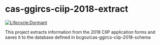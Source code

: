 # cas-ggircs-ciip-2018-extract
[![Lifecycle:Dormant](https://img.shields.io/badge/Lifecycle-Dormant-ff7f2a)](https://github.com/bcgov/cas-ggircs-ciip-2018-extract)

This project extracts information from the 2018 CIIP application forms and saves it to the database defined in bcgov/cas-ggircs-ciip-2018-schema
